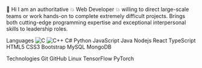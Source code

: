  👋 Hi
  I am an authoritative 💥 Web Developer 💥 willing to direct large-scale teams or work hands-on to complete extremely difficult projects. 
  Brings both cutting-edge programming expertise and exceptional interpersonal skills to leadership roles.

Languages
![C](https://github.com/MitsuiMinoru/MitsuiMinoru/assets/149992522/b9372b14-1782-4cf6-81ac-983f778bc8e0)
![C++](https://github.com/MitsuiMinoru/MitsuiMinoru/assets/149992522/350ef3ee-d476-4c89-9530-e773fa4c7e36)
 C# Python JavaScript Java Nodejs React TypeScript HTML5 CSS3 Bootstrap MySQL MongoDB

Technologies
Git GitHub Linux TensorFlow PyTorch

<!---
MitsuiMinoru/MitsuiMinoru is a ✨ special ✨ repository because its `README.md` (this file) appears on your GitHub profile.
You can click the Preview link to take a look at your changes.
--->
